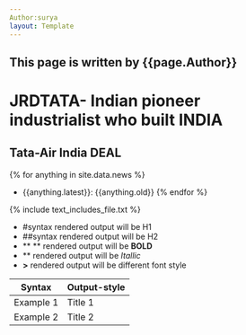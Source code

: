 ```yaml
---
Author:surya
layout: Template
---
```


## This page is written by {{page.Author}}

# JRDTATA- Indian pioneer industrialist who built **INDIA**

## Tata-Air India DEAL

{% for anything in site.data.news %}
-  {{anything.latest}}: {{anything.old}}
{% endfor %}

{% include text_includes_file.txt %}

- #syntax rendered output will be H1
- ##syntax rendered output will be H2
- ** ** rendered output will be **BOLD**
- ** rendered output will be *Itallic*
- **>** rendered output will be different font style

|Syntax|Output-style|
|------|------------|
|Example 1|Title 1|
|Example 2|Title 2|

